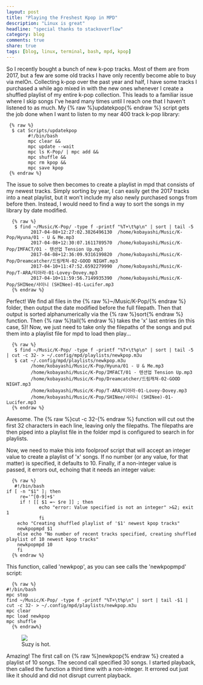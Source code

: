 ```yaml
---
layout: post
title: "Playing the Freshest Kpop in MPD"
description: "Linux is great"
headline: "special thanks to stackoverflow"
category: blog
comments: true
share: true
tags: [blog, linux, terminal, bash, mpd, kpop]
---
```

So I recently bought a bunch of new k-pop tracks.  Most of them are from 2017, but a few are some old tracks I have only recently become able to buy via melOn.  Collecting k-pop over the past year and half, I have some tracks I purchased a while ago mixed in with the new ones whenever I create a shuffled playlist of my entire k-pop collection.  This leads to a familiar issue where I skip songs I've heard many times until I reach one that I haven't listened to as much.  My {% raw %}updatekpop{% endraw %} script gets the job done when I want to listen to my near 400 track k-pop library:

     {% raw %}
      $ cat Scripts/updatekpop 
            #!/bin/bash
            mpc clear &&
            mpc update --wait 
            mpc ls K-Pop/ | mpc add &&
            mpc shuffle &&
            mpc rm kpop &&
            mpc save kpop
     {% endraw %}

The issue to solve then becomes to create a playlist in mpd that consists of my newest tracks.  Simply sorting by year, I can easily get the 2017 tracks into a neat playlist, but it won't include my also newly purchased songs from before then.  Instead, I would need to find a way to sort the songs in my library by date modified.

      {% raw %}
       $ find ~/Music/K-Pop/ -type f -printf "%T+\t%p\n" | sort | tail -5
             2017-04-08+12:27:02.3826496130  /home/kobayashi/Music/K-Pop/Hyuna/01 - U & Me.mp3
             2017-04-08+12:30:07.1611789570  /home/kobayashi/Music/K-Pop/IMFACT/01 - 텐션업 Tension Up.mp3
             2017-04-08+12:36:09.9316199820  /home/kobayashi/Music/K-Pop/Dreamcatcher/드림캐쳐-02-GOOD NIGHT.mp3
             2017-04-10+11:47:52.6592279990  /home/kobayashi/Music/K-Pop/T-ARA/티아라-01-Lovey-Dovey.mp3
             2017-04-10+11:59:56.7149935390  /home/kobayashi/Music/K-Pop/SHINee/샤이니 (SHINee)-01-Lucifer.mp3
      {% endraw %}

Perfect!  We find all files in the {% raw %}~/Music/K-Pop/{% endraw %} folder, then output the date modified before the full filepath.  Then that output is sorted alphanumerically via the {% raw %}sort{% endraw %} function.  Then {% raw %}tail{% endraw %} takes the 'x' last entries (in this case, 5)!  Now, we just need to take only the filepaths of the songs and put them into a playlist file for mpd to load then play...

      {% raw %}
       $ find ~/Music/K-Pop/ -type f -printf "%T+\t%p\n" | sort | tail -5 | cut -c 32- > ~/.config/mpd/playlists/newkpop.m3u
       $ cat ~/.config/mpd/playlists/newkpop.m3u
             /home/kobayashi/Music/K-Pop/Hyuna/01 - U & Me.mp3
             /home/kobayashi/Music/K-Pop/IMFACT/01 - 텐션업 Tension Up.mp3
             /home/kobayashi/Music/K-Pop/Dreamcatcher/드림캐쳐-02-GOOD NIGHT.mp3
             /home/kobayashi/Music/K-Pop/T-ARA/티아라-01-Lovey-Dovey.mp3
             /home/kobayashi/Music/K-Pop/SHINee/샤이니 (SHINee)-01-Lucifer.mp3
      {% endraw %}

Awesome.  The {% raw %}cut -c 32-{% endraw %} function will cut out the first 32 characters in each line, leaving only the filepaths.  The filepaths are then piped into a playlist file in the folder mpd is configured to search in for playlists.

Now, we need to make this into foolproof script that will accept an integer value to create a playlist of 'x' songs.  If no number (or any value, for that matter) is specified, it defaults to 10.  Finally, if a non-integer value is passed, it errors out, echoing that it needs an integer value:

      {% raw %}
       #!/bin/bash
	if [ -n "$1" ]; then
       	 re='^[0-9]+$'
       	 if ! [[ $1 =~ $re ]] ; then
                echo "error: Value specified is not an integer" >&2; exit 1
                fi
        echo "Creating shuffled playlist of '$1' newest kpop tracks"
        newkpopmpd $1
        else echo "No number of recent tracks specified, creating shuffled playlist of 10 newest kpop tracks"
        newkpopmpd 10
        fi
      {% endraw %}

This function, called 'newkpop', as you can see calls the 'newkpopmpd' script:

      {% raw %}
	#!/bin/bash
	mpc stop
	find ~/Music/K-Pop/ -type f -printf "%T+\t%p\n" | sort | tail -$1 | cut -c 32- > ~/.config/mpd/playlists/newkpop.m3u
	mpc clear
	mpc load newkpop
	mpc shuffle
      {% endraw%}

<figure>
     <a href="{{ site.url }}/images/2017/newkpop.png"><img src="{{ site.url }}/images/2017/newkpop.png"></a>
     <figcaption>Suzy is hot.</figcaption>
</figure>

Amazing!  The first call on {% raw %}newkpop{% endraw %} created a playlist of 10 songs.  The second call specified 30 songs.  I started playback, then called the function a third time with a non-integer.  It errored out just like it should and did not disrupt current playback.
